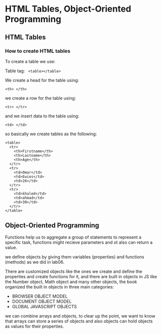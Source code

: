 # HTML Tables, Object-Oriented Programming

## HTML Tables

### How to create HTML tables
To create a table we use:

Table tag: ` <table></table>`

We create a  head for the table using:

`<th> </th>`

we create a row for the table using:

`<tr> </tr>`

and we insert data to the table using:

`<td> </td>`

so basically we create tables as the following:

```
<table>
  <tr>
    <th>Firstname</th>
    <th>Lastname</th>
    <th>Age</th>
  </tr>
  <tr>
    <td>Omar</td>
    <td>Ewies</td>
    <td>26</td>
  </tr>
  <tr>
    <td>khaled</td>
    <td>ahmad</td>
    <td>30</td>
  </tr>
</table>
```

## Object-Oriented Programming

Functions help us to aggregate a group of statements to represent a specific task, functions might recieve parameters and ot also can return a value.

we define objects by giving them variables (properties) and functions (methods) as we did in lab06.

There are customized objects like the ones we create and define the properties and create functions for it, and there are built in objects in JS like the Number object, Math object and many other objects, the book organized the built in objects in three main categories:
* BROWSER OBJECT MODEL
* DOCUMENT OBJECT MODEL
* GLOBAL JAVASCRIPT OBJECTS

we can combine arrays and objects, to clear up the point, we want to know that arrays can store a series of objects and also objects can hold objects as values for their properties.






